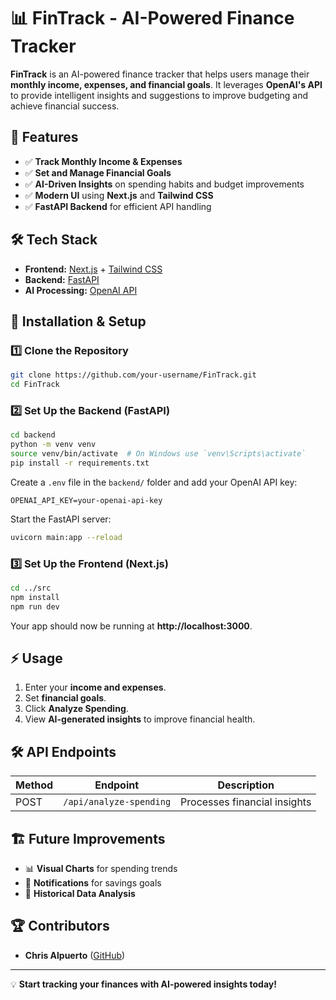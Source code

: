 # 📊 FinTrack - AI-Powered Finance Tracker

**FinTrack** is an AI-powered finance tracker that helps users manage their **monthly income, expenses, and financial goals**. It leverages **OpenAI's API** to provide intelligent insights and suggestions to improve budgeting and achieve financial success.

## 🚀 Features
- ✅ **Track Monthly Income & Expenses**
- ✅ **Set and Manage Financial Goals**
- ✅ **AI-Driven Insights** on spending habits and budget improvements
- ✅ **Modern UI** using **Next.js** and **Tailwind CSS**
- ✅ **FastAPI Backend** for efficient API handling

## 🛠️ Tech Stack
- **Frontend:** [Next.js](https://nextjs.org/) + [Tailwind CSS](https://tailwindcss.com/)
- **Backend:** [FastAPI](https://fastapi.tiangolo.com/)
- **AI Processing:** [OpenAI API](https://openai.com/api/)


## 🔧 Installation & Setup
### **1️⃣ Clone the Repository**
```bash
git clone https://github.com/your-username/FinTrack.git
cd FinTrack
```

### **2️⃣ Set Up the Backend (FastAPI)**
```bash
cd backend
python -m venv venv
source venv/bin/activate  # On Windows use `venv\Scripts\activate`
pip install -r requirements.txt
```

Create a `.env` file in the `backend/` folder and add your OpenAI API key:
```
OPENAI_API_KEY=your-openai-api-key
```

Start the FastAPI server:
```bash
uvicorn main:app --reload
```

### **3️⃣ Set Up the Frontend (Next.js)**
```bash
cd ../src
npm install
npm run dev
```

Your app should now be running at **http://localhost:3000**.

## ⚡ Usage
1. Enter your **income and expenses**.
2. Set **financial goals**.
3. Click **Analyze Spending**.
4. View **AI-generated insights** to improve financial health.

## 🛠 API Endpoints
| Method | Endpoint                | Description                     |
|--------|-------------------------|---------------------------------|
| POST   | `/api/analyze-spending` | Processes financial insights    |

## 🏗️ Future Improvements
- 📊 **Visual Charts** for spending trends
- 🔔 **Notifications** for savings goals
- 🔄 **Historical Data Analysis**

## 🏆 Contributors
- **Chris Alpuerto** ([GitHub](https://github.com/chrisalpuerto))

---
💡 **Start tracking your finances with AI-powered insights today!**


